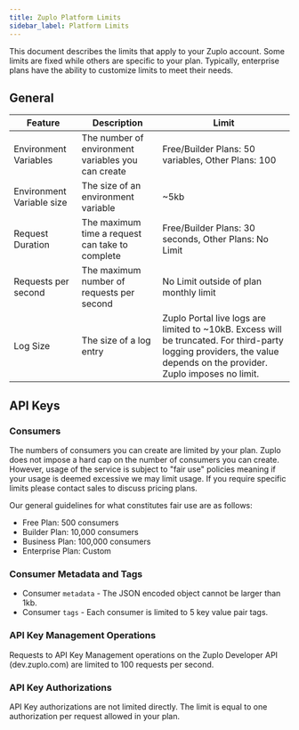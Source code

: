 ```yaml
---
title: Zuplo Platform Limits
sidebar_label: Platform Limits
---
```


This document describes the limits that apply to your Zuplo account. Some limits
are fixed while others are specific to your plan. Typically, enterprise plans
have the ability to customize limits to meet their needs.

## General

| Feature                   | Description                                        | Limit                                                                                                                                                                |
| ------------------------- | -------------------------------------------------- | -------------------------------------------------------------------------------------------------------------------------------------------------------------------- |
| Environment Variables     | The number of environment variables you can create | Free/Builder Plans: 50 variables, Other Plans: 100                                                                                                                   |
| Environment Variable size | The size of an environment variable                | ~5kb                                                                                                                                                                 |
| Request Duration          | The maximum time a request can take to complete    | Free/Builder Plans: 30 seconds, Other Plans: No Limit                                                                                                                |
| Requests per second       | The maximum number of requests per second          | No Limit outside of plan monthly limit                                                                                                                               |
| Log Size                  | The size of a log entry                            | Zuplo Portal live logs are limited to ~10kB. Excess will be truncated. For third-party logging providers, the value depends on the provider. Zuplo imposes no limit. |

## API Keys

### Consumers

The numbers of consumers you can create are limited by your plan. Zuplo does not
impose a hard cap on the number of consumers you can create. However, usage of
the service is subject to "fair use" policies meaning if your usage is deemed
excessive we may limit usage. If you require specific limits please contact
sales to discuss pricing plans.

Our general guidelines for what constitutes fair use are as follows:

- Free Plan: 500 consumers
- Builder Plan: 10,000 consumers
- Business Plan: 100,000 consumers
- Enterprise Plan: Custom

### Consumer Metadata and Tags

- Consumer `metadata` - The JSON encoded object cannot be larger than 1kb.
- Consumer `tags` - Each consumer is limited to 5 key value pair tags.

### API Key Management Operations

Requests to API Key Management operations on the Zuplo Developer API
(dev.zuplo.com) are limited to 100 requests per second.

### API Key Authorizations

API Key authorizations are not limited directly. The limit is equal to one
authorization per request allowed in your plan.
